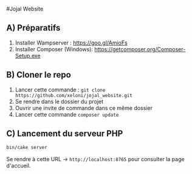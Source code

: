 #Jojal Website

## A) Préparatifs
1) Installer Wampserver : https://goo.gl/AmioFs
2) Installer Composer (Windows): https://getcomposer.org/Composer-Setup.exe 

## B) Cloner le repo
1) Lancer cette commande : `git clone https://github.com/xeloni/jojal_website.git`
2) Se rendre dans le dossier du projet
3) Ouvrir une invite de commande dans ce même dossier
4) Lancer cette commande `composer update`

## C) Lancement du serveur PHP

```bash
bin/cake server
```

Se rendre à cette URL -> `http://localhost:8765` pour consulter la page d'accueil.
